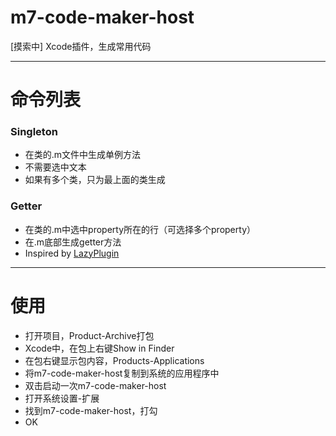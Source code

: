 # m7-code-maker-host
[摸索中] Xcode插件，生成常用代码


------
# 命令列表

### Singleton
- 在类的.m文件中生成单例方法
- 不需要选中文本
- 如果有多个类，只为最上面的类生成

### Getter
- 在类的.m中选中property所在的行（可选择多个property）
- 在.m底部生成getter方法
- Inspired by [LazyPlugin](https://github.com/nangege/LazyPlugin)

------
# 使用
- 打开项目，Product-Archive打包
- Xcode中，在包上右键Show in Finder
- 在包右键显示包内容，Products-Applications
- 将m7-code-maker-host复制到系统的应用程序中
- 双击启动一次m7-code-maker-host
- 打开系统设置-扩展
- 找到m7-code-maker-host，打勾
- OK

